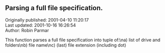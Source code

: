 ## Parsing a full file specification.  
Originally published: 2001-04-10 11:20:17  
Last updated: 2001-10-16 16:26:54  
Author: Robin Parmar  
  
This function parses a full file specification into tuple of:\na) list of drive and folders\nb) file name\nc) (last) file extension (including dot)